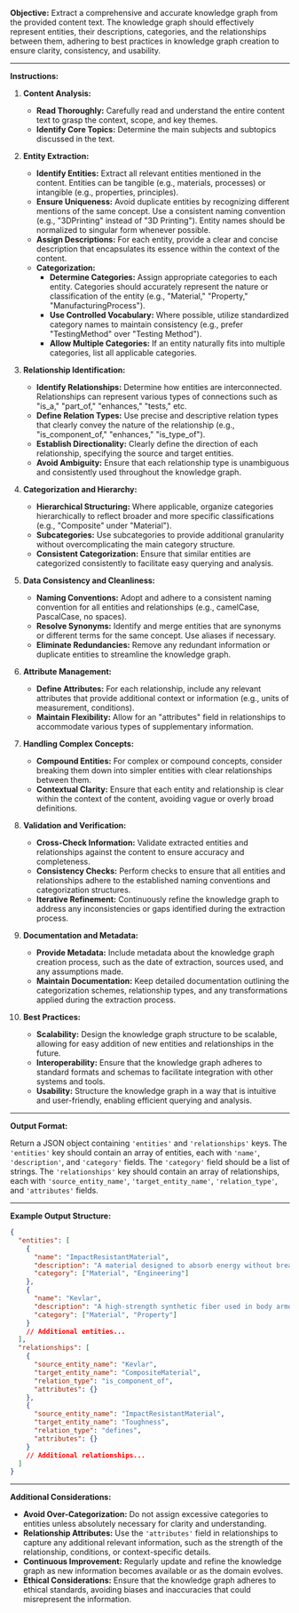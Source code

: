
**Objective:**
Extract a comprehensive and accurate knowledge graph from the provided content text. The knowledge graph should effectively represent entities, their descriptions, categories, and the relationships between them, adhering to best practices in knowledge graph creation to ensure clarity, consistency, and usability.

---

**Instructions:**

1. **Content Analysis:**
   - **Read Thoroughly:** Carefully read and understand the entire content text to grasp the context, scope, and key themes.
   - **Identify Core Topics:** Determine the main subjects and subtopics discussed in the text.

2. **Entity Extraction:**
   - **Identify Entities:** Extract all relevant entities mentioned in the content. Entities can be tangible (e.g., materials, processes) or intangible (e.g., properties, principles).
   - **Ensure Uniqueness:** Avoid duplicate entities by recognizing different mentions of the same concept. Use a consistent naming convention (e.g., "3DPrinting" instead of "3D Printing"). Entity names should be normalized to singular form whenever possible.
   - **Assign Descriptions:** For each entity, provide a clear and concise description that encapsulates its essence within the context of the content.
   - **Categorization:**
     - **Determine Categories:** Assign appropriate categories to each entity. Categories should accurately represent the nature or classification of the entity (e.g., "Material," "Property," "ManufacturingProcess").
     - **Use Controlled Vocabulary:** Where possible, utilize standardized category names to maintain consistency (e.g., prefer "TestingMethod" over "Testing Method").
     - **Allow Multiple Categories:** If an entity naturally fits into multiple categories, list all applicable categories.

3. **Relationship Identification:**
   - **Identify Relationships:** Determine how entities are interconnected. Relationships can represent various types of connections such as "is_a," "part_of," "enhances," "tests," etc.
   - **Define Relation Types:** Use precise and descriptive relation types that clearly convey the nature of the relationship (e.g., "is_component_of," "enhances," "is_type_of").
   - **Establish Directionality:** Clearly define the direction of each relationship, specifying the source and target entities.
   - **Avoid Ambiguity:** Ensure that each relationship type is unambiguous and consistently used throughout the knowledge graph.

4. **Categorization and Hierarchy:**
   - **Hierarchical Structuring:** Where applicable, organize categories hierarchically to reflect broader and more specific classifications (e.g., "Composite" under "Material").
   - **Subcategories:** Use subcategories to provide additional granularity without overcomplicating the main category structure.
   - **Consistent Categorization:** Ensure that similar entities are categorized consistently to facilitate easy querying and analysis.

5. **Data Consistency and Cleanliness:**
   - **Naming Conventions:** Adopt and adhere to a consistent naming convention for all entities and relationships (e.g., camelCase, PascalCase, no spaces).
   - **Resolve Synonyms:** Identify and merge entities that are synonyms or different terms for the same concept. Use aliases if necessary.
   - **Eliminate Redundancies:** Remove any redundant information or duplicate entities to streamline the knowledge graph.

6. **Attribute Management:**
   - **Define Attributes:** For each relationship, include any relevant attributes that provide additional context or information (e.g., units of measurement, conditions).
   - **Maintain Flexibility:** Allow for an "attributes" field in relationships to accommodate various types of supplementary information.

7. **Handling Complex Concepts:**
   - **Compound Entities:** For complex or compound concepts, consider breaking them down into simpler entities with clear relationships between them.
   - **Contextual Clarity:** Ensure that each entity and relationship is clear within the context of the content, avoiding vague or overly broad definitions.

8. **Validation and Verification:**
   - **Cross-Check Information:** Validate extracted entities and relationships against the content to ensure accuracy and completeness.
   - **Consistency Checks:** Perform checks to ensure that all entities and relationships adhere to the established naming conventions and categorization structures.
   - **Iterative Refinement:** Continuously refine the knowledge graph to address any inconsistencies or gaps identified during the extraction process.

9. **Documentation and Metadata:**
   - **Provide Metadata:** Include metadata about the knowledge graph creation process, such as the date of extraction, sources used, and any assumptions made.
   - **Maintain Documentation:** Keep detailed documentation outlining the categorization schemes, relationship types, and any transformations applied during the extraction process.

10. **Best Practices:**
    - **Scalability:** Design the knowledge graph structure to be scalable, allowing for easy addition of new entities and relationships in the future.
    - **Interoperability:** Ensure that the knowledge graph adheres to standard formats and schemas to facilitate integration with other systems and tools.
    - **Usability:** Structure the knowledge graph in a way that is intuitive and user-friendly, enabling efficient querying and analysis.

---

**Output Format:**

Return a JSON object containing `'entities'` and `'relationships'` keys. The `'entities'` key should contain an array of entities, each with `'name'`, `'description'`, and `'category'` fields. The `'category'` field should be a list of strings. The `'relationships'` key should contain an array of relationships, each with `'source_entity_name'`, `'target_entity_name'`, `'relation_type'`, and `'attributes'` fields.

---

**Example Output Structure:**

```json
{
  "entities": [
    {
      "name": "ImpactResistantMaterial",
      "description": "A material designed to absorb energy without breaking.",
      "category": ["Material", "Engineering"]
    },
    {
      "name": "Kevlar",
      "description": "A high-strength synthetic fiber used in body armor and helmets.",
      "category": ["Material", "Property"]
    }
    // Additional entities...
  ],
  "relationships": [
    {
      "source_entity_name": "Kevlar",
      "target_entity_name": "CompositeMaterial",
      "relation_type": "is_component_of",
      "attributes": {}
    },
    {
      "source_entity_name": "ImpactResistantMaterial",
      "target_entity_name": "Toughness",
      "relation_type": "defines",
      "attributes": {}
    }
    // Additional relationships...
  ]
}
```

---

**Additional Considerations:**

- **Avoid Over-Categorization:** Do not assign excessive categories to entities unless absolutely necessary for clarity and understanding.
- **Relationship Attributes:** Use the `'attributes'` field in relationships to capture any additional relevant information, such as the strength of the relationship, conditions, or context-specific details.
- **Continuous Improvement:** Regularly update and refine the knowledge graph as new information becomes available or as the domain evolves.
- **Ethical Considerations:** Ensure that the knowledge graph adheres to ethical standards, avoiding biases and inaccuracies that could misrepresent the information.
